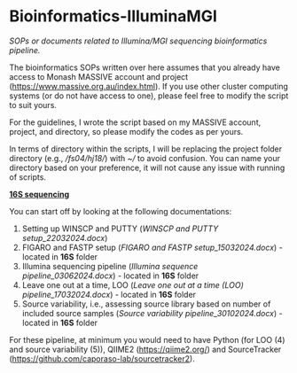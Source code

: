 # Bioinformatics-IlluminaMGI
_SOPs or documents related to Illumina/MGI sequencing bioinformatics pipeline._

The bioinformatics SOPs written over here assumes that you already have access to Monash MASSIVE account and project (https://www.massive.org.au/index.html). If you use other cluster computing systems (or do not have access to one), please feel free to modify the script to suit yours. 

For the guidelines, I wrote the script based on my MASSIVE account, project, and directory, so please modify the codes as per yours.

In terms of directory within the scripts, I will be replacing the project folder directory (e.g., _/fs04/hj18/_) with _~/_ to avoid confusion. You can name your directory based on your preference, it will not cause any issue with running of scripts.

<ins>**16S sequencing**</ins>

You can start off by looking at the following documentations:
1) Setting up WINSCP and PUTTY (_WINSCP and PUTTY setup_22032024.docx_)
2) FIGARO and FASTP setup (_FIGARO and FASTP setup_15032024.docx_) - located in **16S** folder
3) Illumina sequencing pipeline (_Illumina sequence pipeline_03062024.docx_) - located in **16S** folder
4) Leave one out at a time, LOO (_Leave one out at a time (LOO) pipeline_17032024.docx_) - located in **16S** folder
5) Source variability, i.e., assessing source library based on number of included source samples (_Source variability pipeline_30102024.docx_) - located in **16S** folder

For these pipeline, at minimum you would need to have Python (for LOO (4) and source variability (5)), QIIME2 (https://qiime2.org/) and SourceTracker (https://github.com/caporaso-lab/sourcetracker2).  
